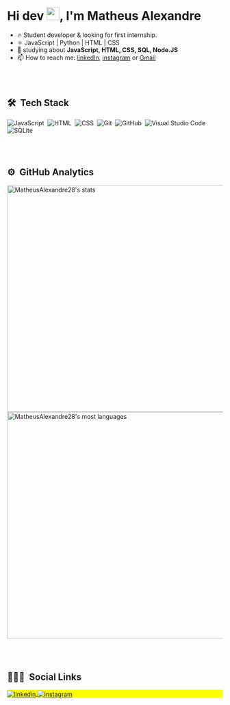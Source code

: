 
<h1 align="left">Hi dev <img src="https://raw.githubusercontent.com/kaueMarques/kaueMarques/master/hi.gif" width="30px">, I'm Matheus Alexandre</h1>

- 🔥 Student developer & looking for first internship.
- ⚛️ JavaScript | Python | HTML | CSS
- 💬 studying about **JavaScript, HTML, CSS, SQL, Node.JS**
- 📫 How to reach me: [linkedIn](https://www.linkedin.com/in/matheus-alexandre-17667a1b5/), [instagram](https://www.instagram.com/matheuss_ale/) or [Gmail](mrlegolas28@gmail.com)

<br><br>

## 🛠 &nbsp;Tech Stack

![JavaScript](https://img.shields.io/badge/-JavaScript-05122A?style=flat&logo=javascript)&nbsp;
![HTML](https://img.shields.io/badge/-HTML-05122A?style=flat&logo=HTML5)&nbsp;
![CSS](https://img.shields.io/badge/-CSS-05122A?style=flat&logo=CSS3&logoColor=1572B6)&nbsp;
![Git](https://img.shields.io/badge/-Git-05122A?style=flat&logo=git)&nbsp;
![GitHub](https://img.shields.io/badge/-GitHub-05122A?style=flat&logo=github)&nbsp;
![Visual Studio Code](https://img.shields.io/badge/-Visual%20Studio%20Code-05122A?style=flat&logo=visual-studio-code&logoColor=007ACC)&nbsp;
![SQLite](https://img.shields.io/badge/-SQLite-05122A?style=flat&logo=sqlite)&nbsp;

<br><br>

## ⚙️ &nbsp;GitHub Analytics

<p align="left">
<img width="530em" src="https://github-readme-stats.vercel.app/api?username=MatheusAlexandre28&show_icons=true&theme=vision-friendly-dark" alt="MatheusAlexandre28's stats"/>
<img width="530em" src="https://github-readme-stats.vercel.app/api/top-langs/?username=MatheusAlexandre28&layout=compact&theme=vision-friendly-dark" alt="MatheusAlexandre28's most languages"/>
</p>

<br><br>

## 👨🏽‍🦲 &nbsp;Social Links

<p align="left" style="background:yellow">
<a href="https://www.linkedin.com/in/matheus-alexandre-17667a1b5/" target="_blank">
  <img align="center" src="https://img.shields.io/badge/-MatheusAlexandre28-05122A?style=flat&logo=linkedin" alt="linkedin"/>
</a>
<a href="https://www.instagram.com/matheuss_ale/" target="_blank">
 <img align="center" src="https://img.shields.io/badge/-MatheusAlexandre28-05122A?style=flat&logo=instagram" alt="instagram"/>
</a>
</p>


